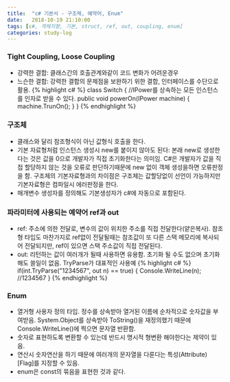 ```yaml
---
title:  "c# 기본서 - 구조체, 예약어, Enum"
date:   2018-10-19 21:10:00
tags: [c#, 객체지향, 기본, struct, ref, out, coupling, enum]
categories: study-log
---
```


### Tight Coupling, Loose Coupling
- 강력한 결합: 클래스간의 호출관계와같이 코드 변화가 어려운경우
- 느슨한 결합: 강력한 결합의 문제점을 보완하기 위한 결합, 인터페이스를 수단으로 활용.
{% highlight c# %}
class Switch
{
    //IPower를 상속하는 모든 인스턴스를 인자로 받을 수 있다.
    public void powerOn(IPower machine) 
    {
        machine.TrunOn();
    }
}
{% endhighlight %}

### 구조체
- 클래스와 달리 참조형식이 아닌 값형식 호출을 한다.
- 기본 자료형처럼 인스턴스 생성시 new를 붙이지 않아도 된다: 본래 new로 생성한다는 것은 값을 0으로 개발자가 직접 초기화한다는 의미임. C#은 개발자가 값을 직접 할당하지 않는 것을 오류로 판단하기때문에 new 없이 객체 생성을하면 오류판정을 함. 구조체의 기본자료형과의 차이점은 구조체는 값할당없이 선언이 가능하지만 기본자료형은 컴파일시 에러판정을 한다.
- 매개변수 생성자를 정의해도 기본생성자가 c#에 자동으로 포함된다.


### 파라미터에 사용되는 예약어 ref과 out 
- ref: 주소에 의한 전달로, 변수의 값이 위치한 주소를 직접 전달한다(얕은복사). 참조형 타입도 마찬가지로 ref없이 전달될때는 참조값이 또 다른 스택 메모리에 복사되어 전달되지만, ref이 있으면 스택 주소값이 직접 전달된다.
- out: 리턴하는 값이 여러개가 될때 사용하면 유용함. 초기화 될 수도 없으며 초기화해도 쓸일이 없음. TryParse가 대표적인 사용예
{% highlight c# %}
if(int.TryParse("1234567", out n) == true)
{
    Console.WriteLine(n); //1234567 
}
{% endhighlight %}

### Enum 
- 열거형 사용자 정의 타입. 정수를 상속받아 열거된 이름에 순차적으로 숫자값을 부여받음. System.Object를 상속받아 ToString()을 재정의했기 때문에 Console.WriteLine()에 찍으면 문자열 반환함.
- 숫자로 표현하도록 변환할 수 있는데 반드시 명시적 형변환 해야한다는 제약이 있음.
- 연산시 숫자연산을 하기 때문에 여러개의 문자열을 다룬다는 특성(Attribute) [Flag]를 지정할 수 있음.
- enum은 const의 묶음을 표현한 것과 같다.
